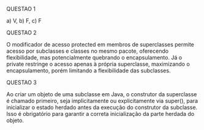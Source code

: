 QUESTAO 1

a) V, b) F, c) F

QUESTAO 2

O modificador de acesso protected em membros de superclasses permite acesso por subclasses e classes no mesmo pacote, oferecendo flexibilidade, mas potencialmente quebrando o encapsulamento. Já o private restringe o acesso apenas à própria superclasse, maximizando o encapsulamento, porém limitando a flexibilidade das subclasses.

QUESTAO 3

Ao criar um objeto de uma subclasse em Java, o construtor da superclasse é chamado primeiro, seja implicitamente ou explicitamente via super(), para inicializar o estado herdado antes da execução do construtor da subclasse. Isso é obrigatório para garantir a correta inicialização da parte herdada do objeto.
